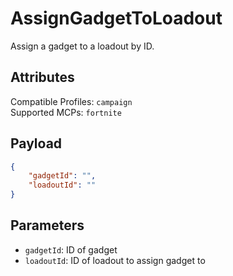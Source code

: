 # AssignGadgetToLoadout
Assign a gadget to a loadout by ID.

## Attributes
Compatible Profiles: `campaign`  
Supported MCPs: `fortnite`

## Payload
```json
{
    "gadgetId": "",
    "loadoutId": ""
}
```

## Parameters
- `gadgetId`: ID of gadget
- `loadoutId`: ID of loadout to assign gadget to